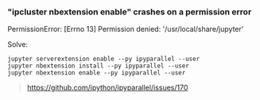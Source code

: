 ### "ipcluster nbextension enable" crashes on a permission error

PermissionError: [Errno 13] Permission denied: '/usr/local/share/jupyter'

Solve: 
```
jupyter serverextension enable --py ipyparallel --user
jupyter nbextension install --py ipyparallel --user 
jupyter nbextension enable --py ipyparallel --user
```

> https://github.com/ipython/ipyparallel/issues/170
